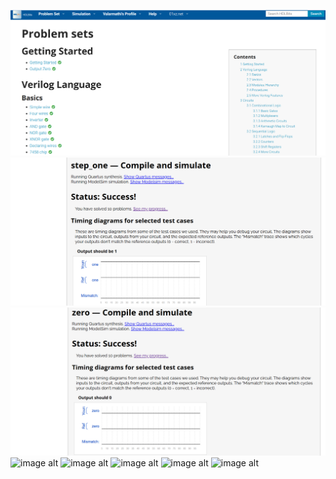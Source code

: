 ![image alt](https://github.com/Valar2309/Hardware101/blob/4a367d7b922de6004cd6e3162bee0ae98716af14/Task%201/Day%201/Screenshot%202025-02-23%20184501.png)
![image alt](https://github.com/Valar2309/Hardware101/blob/17671c2a7f8326338dd2321b6522e43b2ad6189a/Task%201/Day%201/Screenshot%202025-02-23%20185012.png)
![image alt](https://github.com/Valar2309/Hardware101/blob/d1ecd0d5dde14854da7237c35811647d4167e221/Task%201/Day%201/Screenshot%202025-02-23%20185101.png)
![image alt]()
![image alt]()
![image alt]()
![image alt]()
![image alt]()

